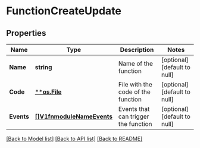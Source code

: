 # FunctionCreateUpdate

## Properties
Name | Type | Description | Notes
------------ | ------------- | ------------- | -------------
**Name** | **string** | Name of the function | [optional] [default to null]
**Code** | [****os.File**](*os.File.md) | File with the code of the function | [optional] [default to null]
**Events** | [**[]V1fnmoduleNameEvents**](v1fnmodule_name_events.md) | Events that can trigger the function | [optional] [default to null]

[[Back to Model list]](../README.md#documentation-for-models) [[Back to API list]](../README.md#documentation-for-api-endpoints) [[Back to README]](../README.md)

